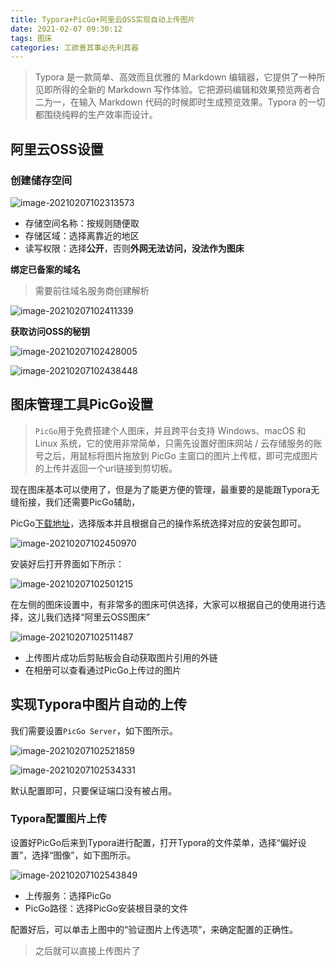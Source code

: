 ```yaml
---
title: Typora+PicGo+阿里云OSS实现自动上传图片
date: 2021-02-07 09:30:12
tags: 图床
categories: 工欲善其事必先利其器
---
```



> Typora 是一款简单、高效而且优雅的 Markdown 编辑器，它提供了一种所见即所得的全新的 Markdown 写作体验。它把源码编辑和效果预览两者合二为一，在输入 Markdown 代码的时候即时生成预览效果。Typora 的一切都围绕纯粹的生产效率而设计。



## 阿里云OSS设置



### **创建储存空间**

![image-20210207102313573](http://img-repo.poetries.top/images/image-20210207102313573.png)

- 存储空间名称：按规则随便取
- 存储区域：选择离靠近的地区
- 读写权限：选择**公开**，否则**外网无法访问，没法作为图床**



**绑定已备案的域名**



> 需要前往域名服务商创建解析

![image-20210207102411339](http://img-repo.poetries.top/images/image-20210207102411339.png)

**获取访问OSS的秘钥**



![image-20210207102428005](http://img-repo.poetries.top/images/image-20210207102428005.png)

![image-20210207102438448](http://img-repo.poetries.top/images/image-20210207102438448.png)

## 图床管理工具PicGo设置



> `PicGo`用于免费搭建个人图床，并且跨平台支持 Windows、macOS 和 Linux 系统，它的使用非常简单，只需先设置好图床网站 / 云存储服务的账号之后，用鼠标将图片拖放到 PicGo 主窗口的图片上传框，即可完成图片的上传并返回一个url链接到剪切板。

现在图床基本可以使用了，但是为了能更方便的管理，最重要的是能跟Typora无缝衔接，我们还需要PicGo辅助，

PicGo[下载地址](https://github.com/Molunerfinn/PicGo/releases)，选择版本并且根据自己的操作系统选择对应的安装包即可。



![image-20210207102450970](http://img-repo.poetries.top/images/image-20210207102450970.png)



安装好后打开界面如下所示：



![image-20210207102501215](http://img-repo.poetries.top/images/image-20210207102501215.png)



在左侧的图床设置中，有非常多的图床可供选择，大家可以根据自己的使用进行选择，这儿我们选择“阿里云OSS图床”



![image-20210207102511487](http://img-repo.poetries.top/images/image-20210207102511487.png)



- 上传图片成功后剪贴板会自动获取图片引用的外链
- 在相册可以查看通过PicGo上传过的图片



## 实现Typora中图片自动的上传



我们需要设置`PicGo Server`，如下图所示。

![image-20210207102521859](http://img-repo.poetries.top/images/image-20210207102521859.png)

![image-20210207102534331](http://img-repo.poetries.top/images/image-20210207102534331.png)



默认配置即可，只要保证端口没有被占用。



### Typora配置图片上传



设置好PicGo后来到Typora进行配置，打开Typora的文件菜单，选择“偏好设置”，选择“图像”，如下图所示。

![image-20210207102543849](http://img-repo.poetries.top/images/image-20210207102543849.png)



- 上传服务：选择PicGo
- PicGo路径：选择PicGo安装根目录的文件

配置好后，可以单击上图中的“验证图片上传选项”，来确定配置的正确性。



> 之后就可以直接上传图片了

